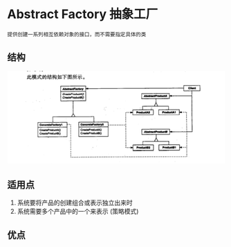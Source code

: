 # Abstract Factory 抽象工厂

    提供创建一系列相互依赖对象的接口，而不需要指定具体的类

## 结构
![img.png](img.png)

## 适用点

1. 系统要将产品的创建组合或表示独立出来时
2. 系统需要多个产品中的一个来表示 (策略模式)

## 优点
